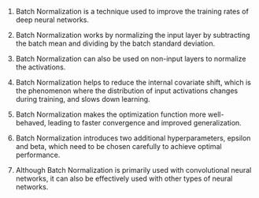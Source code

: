 1. Batch Normalization is a technique used to improve the training rates of deep neural networks.


2. Batch Normalization works by normalizing the input layer by subtracting the batch mean and dividing by the batch standard deviation.


3. Batch Normalization can also be used on non-input layers to normalize the activations.


4. Batch Normalization helps to reduce the internal covariate shift, which is the phenomenon where the distribution of input activations changes during training, and slows down learning.


5. Batch Normalization makes the optimization function more well-behaved, leading to faster convergence and improved generalization.


6. Batch Normalization introduces two additional hyperparameters, epsilon and beta, which need to be chosen carefully to achieve optimal performance.


7. Although Batch Normalization is primarily used with convolutional neural networks, it can also be effectively used with other types of neural networks.